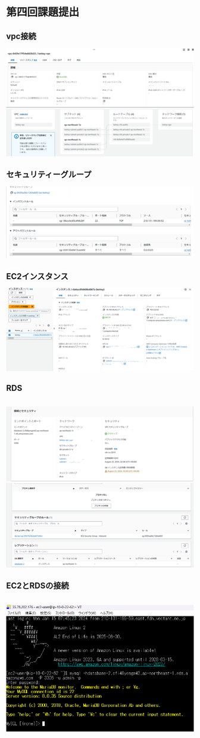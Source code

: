 # 第四回課題提出

## vpc接続
![vpc](image/lec4image/vpc2.png)
![vpc](image/lec4image/vpcmap.png)



## セキュリティーグループ

![security](image/lec4image/ec2insta.png)



## EC2インスタンス

 ![instance](image/lec4image/instance2.png)

## RDS


　![db](image/lec4image/dbin.png)
　![db](image/lec4image/dbsg.png)



## EC2とRDSの接続

　![EC2RDS](img/ssh3.png)


